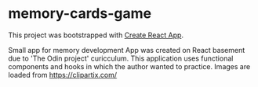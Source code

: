 # memory-cards-game

This project was bootstrapped with [Create React App](https://github.com/facebook/create-react-app).

Small app for memory development App was created on React basement due to 'The Odin project' curicculum. This application uses functional components and hooks in which the author wanted to practice. Images are loaded from https://clipartix.com/
